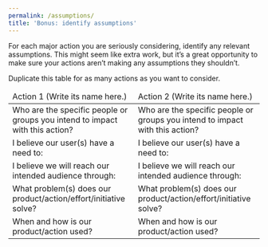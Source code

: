 ```yaml
---
permalink: /assumptions/
title: 'Bonus: identify assumptions'
---
```

For each major action you are seriously considering, identify any relevant
assumptions. This might seem like extra work, but it’s a great opportunity to
make sure your actions aren’t making any assumptions they shouldn’t.

Duplicate this table for as many actions as you want to consider.

<table>
  <thead>
    <tr>
      <td>Action 1 (Write its name here.)</td>
      <td>Action 2 (Write its name here.)</td>
    </tr>
  </thead>
  <tbody>
    <tr>
      <td>Who are the specific people or groups you intend to impact with this action?</td>
      <td>Who are the specific people or groups you intend to impact with this action?</td>
    </tr>
    <tr>
      <td>I believe our user(s) have a need to:</td>
      <td>I believe our user(s) have a need to:</td>
    </tr>
    <tr>
      <td>I believe we will reach our intended audience through:</td>
      <td>I believe we will reach our intended audience through:</td>
    </tr>
    <tr>
      <td>What problem(s) does our product/action/effort/initiative solve?</td>
      <td>What problem(s) does our product/action/effort/initiative solve?</td>
    </tr>
    <tr>
      <td>When and how is our product/action used?</td>
      <td>When and how is our product/action used?</td>
    </tr>
  </tbody>
</table>
